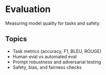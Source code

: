 # Evaluation

Measuring model quality for tasks and safety.

## Topics
- Task metrics (accuracy, F1, BLEU, ROUGE)
- Human eval vs automated eval
- Prompt robustness and adversarial testing
- Safety, bias, and fairness checks
